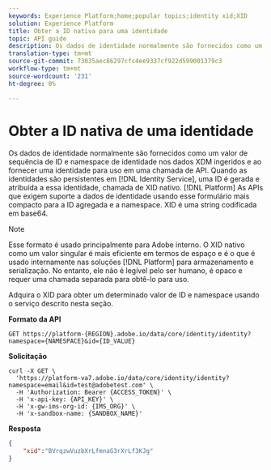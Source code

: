 ```yaml
---
keywords: Experience Platform;home;popular topics;identity xid;XID
solution: Experience Platform
title: Obter a ID nativa para uma identidade
topic: API guide
description: Os dados de identidade normalmente são fornecidos como um valor de sequência de ID e namespace de identidade nos dados XDM ingeridos e ao fornecer uma identidade para uso em uma chamada de API. Quando as identidades são persistentes no Serviço de identidade, uma ID é gerada e atribuída a essa identidade, chamada de XID nativo. APIs de plataforma que exigem suporte a dados de identidade usando esse formulário mais compacto para a ID agregada e a namespace. XID é uma string codificada em base64.
translation-type: tm+mt
source-git-commit: 73035aec86297cfc4ee9337cf922d599001379c3
workflow-type: tm+mt
source-wordcount: '231'
ht-degree: 0%

---
```



# Obter a ID nativa de uma identidade

Os dados de identidade normalmente são fornecidos como um valor de sequência de ID e namespace de identidade nos dados XDM ingeridos e ao fornecer uma identidade para uso em uma chamada de API. Quando as identidades são persistentes em [!DNL Identity Service], uma ID é gerada e atribuída a essa identidade, chamada de XID nativo. [!DNL Platform] As APIs que exigem suporte a dados de identidade usando esse formulário mais compacto para a ID agregada e a namespace. XID é uma string codificada em base64.

>[!NOTE]
>
>Esse formato é usado principalmente para Adobe interno. O XID nativo como um valor singular é mais eficiente em termos de espaço e é o que é usado internamente nas soluções [!DNL Platform] para armazenamento e serialização. No entanto, ele não é legível pelo ser humano, é opaco e requer uma chamada separada para obtê-lo para uso.

Adquira o XID para obter um determinado valor de ID e namespace usando o serviço descrito nesta seção.

**Formato da API**

```http
GET https://platform-{REGION}.adobe.io/data/core/identity/identity?namespace={NAMESPACE}&id={ID_VALUE}
```

**Solicitação**

```shell
curl -X GET \
  'https://platform-va7.adobe.io/data/core/identity/identity?namespace=email&id=test@adobetest.com' \
  -H 'Authorization: Bearer {ACCESS_TOKEN}' \
  -H 'x-api-key: {API_KEY}' \
  -H 'x-gw-ims-org-id: {IMS_ORG}' \
  -H 'x-sandbox-name: {SANDBOX_NAME}'
```

**Resposta**

```json
{
    "xid":"BVrqzwVuzbXrLfmnaG3rXrLf3KJg"
}
```
